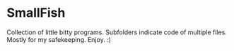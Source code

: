 # SmallFish

Collection of little bitty programs. Subfolders indicate code of multiple files. Mostly 
for my safekeeping. Enjoy. :)
